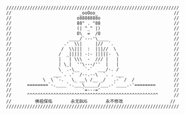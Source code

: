     //////////////////////////////////////////////////////////////////
    //                          _ooOoo_                             //
    //                         o8888888o                            //
    //                         88" . "88                            //
    //                         (| ^_^ |)                            //
    //                         O\  =  /O                            //
    //                      ____/`---'\____                         //
    //                    .'  \\|     |//  `.                       //
    //                   /  \\|||  :  |||//  \                      //
    //                  /  _||||| -:- |||||-  \                     //
    //                  |   | \\\  -  /// |   |                     //
    //                  | \_|  ''\---/''  |   |                     //
    //                  \  .-\__  `-`  ___/-. /                     //
    //                ___`. .'  /--.--\  `. . ___                   //
    //            \  \ `-.   \_ __\ /__ _/   .-` /  /               //
    //      ========`-.____`-.___\_____/___.-`____.-'========       //
    //                           `=---='                            //
    //      ^^^^^^^^^^^^^^^^^^^^^^^^^^^^^^^^^^^^^^^^^^^^^^^^^^      //
    //         佛祖保佑       永无BUG       永不修改                  //
    //////////////////////////////////////////////////////////////////